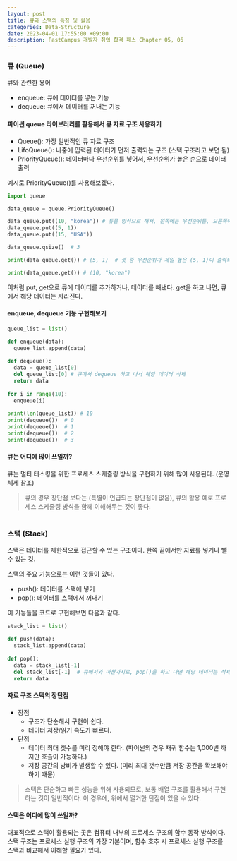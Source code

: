 ```yaml
---
layout: post
title: 큐와 스택의 특징 및 활용
categories: Data-Structure
date: 2023-04-01 17:55:00 +09:00
description: FastCampus 개발자 취업 합격 패스 Chapter 05, 06
---
```

### 큐 (Queue)

큐와 관련한 용어
* enqueue: 큐에 데이터를 넣는 기능
* dequeue: 큐에서 데이터를 꺼내는 기능


#### 파이썬 queue 라이브러리를 활용해서 큐 자료 구조 사용하기

* Queue(): 가장 일반적인 큐 자료 구조
* LifoQueue(): 나중에 입력된 데이터가 먼저 출력되는 구조 (스택 구조라고 보면 됨)
* PriorityQueue(): 데이터마다 우선순위를 넣어서, 우선순위가 높은 순으로 데이터 출력


예시로 PriorityQueue()를 사용해보겠다.

```python
import queue

data_queue = queue.PriorityQueue()

data_queue.put((10, "korea")) # 튜플 방식으로 해서, 왼쪽에는 우선순위를, 오른쪽에는 내용을 적는다.
data_queue.put((5, 1))
data_queue.put((15, "USA"))

data_queue.qsize()  # 3

print(data_queue.get()) # (5, 1)  # 셋 중 우선순위가 제일 높은 (5, 1)이 출력되는 것이다.

print(data_queue.get()) # (10, "korea")
```

이처럼 put, get으로 큐에 데이터를 추가하거나, 데이터를 빼낸다. get을 하고 나면, 큐에서 해당 데이터는 사라진다.


#### enqueue, dequeue 기능 구현해보기

```python
queue_list = list()

def enqueue(data):
  queue_list.append(data)
  
def dequeue():
  data = queue_list[0]
  del queue_list[0] # 큐에서 dequeue 하고 나서 해당 데이터 삭제
  return data
  
for i in range(10):
  enqueue(i)
  
print(len(queue_list)) # 10
print(dequeue())  # 0
print(dequeue())  # 1
print(dequeue())  # 2
print(dequeue())  # 3
```


#### 큐는 어디에 많이 쓰일까?

큐는 멀티 태스킹을 위한 프로세스 스케줄링 방식을 구현하기 위해 많이 사용된다. (운영체제 참조)

> 큐의 경우 장단점 보다는 (특별이 언급되는 장단점이 없음), 큐의 활용 예로 프로세스 스케줄링 방식을 함께 이해해두는 것이 좋다.
#
#
### 스택 (Stack)

스택은 데이터를 제한적으로 접근할 수 있는 구조이다. 한쪽 끝에서만 자료를 넣거나 뺄 수 있는 것.

스택의 주요 기능으로는 이런 것들이 있다.
* push(): 데이터를 스택에 넣기
* pop(): 데이터를 스택에서 꺼내기

이 기능들을 코드로 구현해보면 다음과 같다.

```python
stack_list = list()

def push(data):
  stack_list.append(data)
  
def pop():
  data = stack_list[-1]
  del stack_list[-1]  # 큐에서와 마찬가지로, pop()을 하고 나면 해당 데이터는 삭제해야 한다.
  return data
```


#### 자료 구조 스택의 장단점

* 장점
  * 구조가 단순해서 구현이 쉽다.
  * 데이터 저장/읽기 속도가 빠르다.
* 단점
  * 데이터 최대 갯수를 미리 정해야 한다. (파이썬의 경우 재귀 함수는 1,000번 까지만 호출이 가능하다.)
  * 저장 공간의 낭비가 발생할 수 있다. (미리 최대 갯수만큼 저장 공간을 확보해야 하기 때문)

> 스택은 단순하고 빠른 성능을 위해 사용되므로, 보통 배열 구조를 활용해서 구현하는 것이 일반적이다. 이 경우에, 위에서 열거한 단점이 있을 수 있다.

#### 스택은 어디에 많이 쓰일까?

대표적으로 스택이 활용되는 곳은 컴퓨터 내부의 프로세스 구조의 함수 동작 방식이다. 스택 구조는 프로세스 실행 구조의 가장 기본이며, 함수 호추 시 프로세스 실행 구조를 스택과 비교해서 이해할 필요가 있다.
